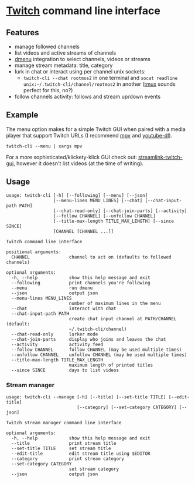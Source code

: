 # [Twitch](https://twitch.tv) command line interface

## Features
* manage followed channels
* list videos and active streams of channels
* [dmenu](https://tools.suckless.org/dmenu/) integration to select channels,
  videos or streams
* manage stream metadata: title, category
* lurk in chat or interact using per channel unix sockets:
  - `twitch-cli --chat rootmos2` in one terminal and
    `socat readline unix:~/.twitch-cli/channel/rootmos2` in another
    ([tmux](https://tmux.github.io/) sounds perfect for this, no?)
* follow channels activity: follows and stream up/down events

## Example
The menu option makes for a simple Twitch GUI when paired
with a media player that support Twitch URLs
(I recommend [mpv](https://mpv.io/) and [youtube-dl](https://youtube-dl.org/)).
```shell
twitch-cli --menu | xargs mpv
```

For a more sophisticated/klickety-klick GUI check out:
[streamlink-twitch-gui](https://streamlink.github.io/streamlink-twitch-gui/),
however it doesn't list videos (at the time of writing).

## Usage
```
usage: twitch-cli [-h] [--following] [--menu] [--json]
                  [--menu-lines MENU_LINES] [--chat] [--chat-input-path PATH]
                  [--chat-read-only] [--chat-join-parts] [--activity]
                  [--follow CHANNEL] [--unfollow CHANNEL]
                  [--title-max-length TITLE_MAX_LENGTH] [--since SINCE]
                  [CHANNEL [CHANNEL ...]]

Twitch command line interface

positional arguments:
  CHANNEL               channel to act on (defaults to followed channels)

optional arguments:
  -h, --help            show this help message and exit
  --following           print channels you're following
  --menu                run dmenu
  --json                output json
  --menu-lines MENU_LINES
                        number of maximum lines in the menu
  --chat                interact with chat
  --chat-input-path PATH
                        create chat input channel at PATH/CHANNEL (default:
                        ~/.twitch-cli/channel)
  --chat-read-only      lurker mode
  --chat-join-parts     display who joins and leaves the chat
  --activity            activity feed
  --follow CHANNEL      follow CHANNEL (may be used multiple times)
  --unfollow CHANNEL    unfollow CHANNEL (may be used multiple times)
  --title-max-length TITLE_MAX_LENGTH
                        maximum length of printed titles
  --since SINCE         days to list videos
```
### Stream manager
```
usage: twitch-cli --manage [-h] [--title] [--set-title TITLE] [--edit-title]
                           [--category] [--set-category CATEGORY] [--json]

Twitch stream manager command line interface

optional arguments:
  -h, --help            show this help message and exit
  --title               print stream title
  --set-title TITLE     set stream title
  --edit-title          edit stream title using $EDITOR
  --category            print stream category
  --set-category CATEGORY
                        set stream category
  --json                output json
```
